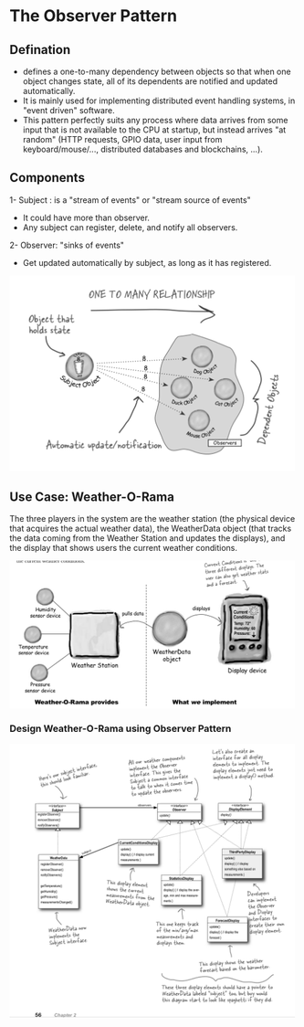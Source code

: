 # The Observer Pattern 
## Defination
- defines a one-to-many dependency between objects so that when one object changes state, all of its dependents are notified and updated automatically.
- It is mainly used for implementing distributed event handling systems, in "event driven" software. 
- This pattern perfectly suits any process where data arrives from some input that is not available to the CPU at startup, but instead arrives "at random" (HTTP requests, GPIO data, user input from keyboard/mouse/..., distributed databases and blockchains, ...).
## Components 

1- Subject : is a "stream of events" or "stream source of events"
- It could have more than observer.
- Any subject can register, delete, and notify all observers.

2- Observer: "sinks of events"
- Get updated automatically by subject, as long as it has registered.

<img src="imgs/def.png" width="500">

## Use Case: Weather-O-Rama
The three players in the system are the weather station (the physical device that acquires the actual weather data), the WeatherData object (that tracks the data coming from the Weather Station and updates the displays), and the display that shows users the current weather conditions.

<img src="imgs/system.png" width="500">


### Design Weather-O-Rama using Observer Pattern

<img src="imgs/observer_dia.png" width="500">
